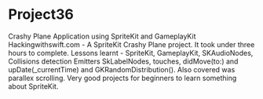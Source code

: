 # Project36
Crashy Plane Application using SpriteKit and GameplayKit
Hackingwithswift.com - A SpriteKit Crashy Plane project. It took under three hours to complete.
Lessons learnt - SpriteKit, GameplayKit, SKAudioNodes, Collisions detection Emitters SkLabelNodes, touches, didMove(to:) and
upDate(_currentTime) and GKRandomDistribution().
Also covered was parallex scrolling. Very good projects for beginners to learn something about SpriteKit.

